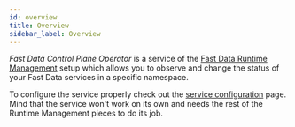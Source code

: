 ```yaml
---
id: overview
title: Overview
sidebar_label: Overview
---
```




_Fast Data Control Plane Operator_ is a service of the [Fast Data Runtime Management](/products/fast_data/runtime_management/overview.mdx) setup which allows you to observe and change the status of your Fast Data services in a specific namespace.

To configure the service properly check out the [service configuration](/products/fast_data/runtime_management/control_plane_operator.mdx) page. Mind that the service won't work on its own and needs the rest of the Runtime Management pieces to do its job.
